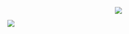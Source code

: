 <p align="center">
  <img src="favicon.ico">
</p>

<a href="https://github.com/zf2629/TV">
  <img align="center" src="https://github-readme-stats.vercel.app/api/pin/?username=zf2629&repo=tv&theme=shades-of-purple" />
</a>

